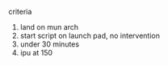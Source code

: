 
criteria
1. land on mun arch
2. start script on launch pad, no intervention
4. under 30 minutes
3. ipu at 150

